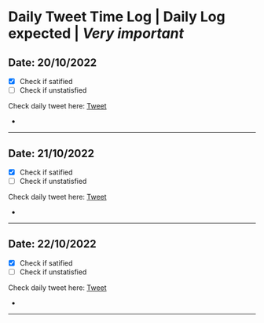 # Daily Tweet Time Log **|** Daily Log expected **|** ***Very important***

## Date: 20/10/2022
 - [x] Check if satified
 - [ ] Check if unstatisfied
 
Check daily tweet here: [Tweet](def)
- [def]: https://twitter.com/kellsonphilips/status/1582979146497822720?s=20&t=fiXAyqbY4LPSs5nN-mJKgw
<hr>

## Date: 21/10/2022
 - [x] Check if satified
 - [ ] Check if unstatisfied
 
Check daily tweet here: [Tweet](def)
- [def]: https://twitter.com/kellsonphilips/status/1583338883395510273?s=20&t=q3fnElJZragyhjRJydfUaA
<hr>

## Date: 22/10/2022
 - [x] Check if satified
 - [ ] Check if unstatisfied
 
Check daily tweet here: [Tweet](def)
- [def]: https://twitter.com/kellsonphilips/status/1583657438057992193?s=20&t=6Ui1pnBwbMOWHpImWo0dog
<hr>
